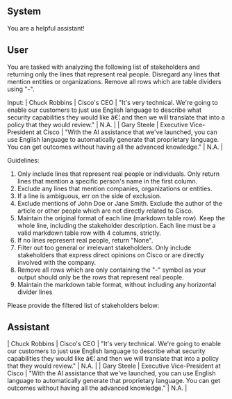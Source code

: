 ## System

You are a helpful assistant!

## User


You are tasked with analyzing the following list of stakeholders and returning only the lines that represent real people. Disregard any lines that mention entities or organizations. Remove all rows which are table dividers using "-".

Input:
| Chuck Robbins | Cisco's CEO | "It's very technical. We're going to enable our customers to just use English language to describe what security capabilities they would like â€¦ and then we will translate that into a policy that they would review." | N.A. |
| Gary Steele | Executive Vice-President at Cisco | "With the AI assistance that we've launched, you can use English language to automatically generate that proprietary language. You can get outcomes without having all the advanced knowledge." | N.A. |

Guidelines:
1. Only include lines that represent real people or individuals. Only return lines that mention a specific person's name in the first column.
2. Exclude any lines that mention companies, organizations or entities.
3. If a line is ambiguous, err on the side of exclusion.
4. Exclude mentions of John Doe or Jane Smith. Exclude the author of the article or other people which are not directly related to Cisco.
5. Maintain the original format of each line (markdown table row). Keep the whole line, including the stakeholder description. Each line must be a valid markdown table row with 4 columns, strictly.
6. If no lines represent real people, return "None".
7. Filter out too general or irrelevant stakeholders. Only include stakeholders that express direct opinions on Cisco or are directly involved with the company.
8. Remove all rows which are only containing the "-" symbol as your output should only be the rows that represent real people.
9. Maintain the markdown table format, without including any horizontal divider lines

Please provide the filtered list of stakeholders below:
        

## Assistant

| Chuck Robbins | Cisco's CEO | "It's very technical. We're going to enable our customers to just use English language to describe what security capabilities they would like â€¦ and then we will translate that into a policy that they would review." | N.A. |
| Gary Steele | Executive Vice-President at Cisco | "With the AI assistance that we've launched, you can use English language to automatically generate that proprietary language. You can get outcomes without having all the advanced knowledge." | N.A. |

